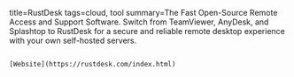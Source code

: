 title=RustDesk
tags=cloud, tool
summary=The Fast Open-Source Remote Access and Support Software. Switch from TeamViewer, AnyDesk, and Splashtop to RustDesk for a secure and reliable remote desktop experience with your own self-hosted servers.
~~~~~~

[Website](https://rustdesk.com/index.html)

